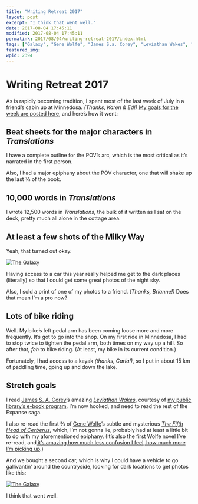 ```yaml
---
title: "Writing Retreat 2017"
layout: post
excerpt: "I think that went well."
date: 2017-08-04 17:45:11
modified: 2017-08-04 17:45:11
permalink: 2017/08/04/writing-retreat-2017/index.html
tags: ["Galaxy", "Gene Wolfe", "James S.a. Corey", "Leviathan Wakes", "Milky Way", "Minnedosa 2017", "Photo", "Prairiesf", "The Fifth Head Of Cerberus", "Photos", "Writing"]
featured_img: 
wpid: 2394
---
```


# Writing Retreat 2017

As is rapidly becoming tradition, I spent most of the last week of July in a friend’s cabin up at Minnedosa. *(Thanks, Karen &amp; Ed!)* [My goals for the week are posted here](https://patrickjohanneson.com/2017/07/23/hold-my-calls-2/), and here’s how it went:

Beat sheets for the major characters in *Translations*
------------------------------------------------------

I have a complete outline for the POV’s arc, which is the most critical as it’s narrated in the first person.

Also, I had a major epiphany about the POV character, one that will shake up the last ⅔ of the book.

10,000 words in *Translations*
------------------------------

I wrote 12,500 words in *Translations*, the bulk of it written as I sat on the deck, pretty much all alone in the cottage area.

At least a few shots of the Milky Way
-------------------------------------

Yeah, that turned out okay.

[![The Galaxy](https://live.staticflickr.com/4311/36049934071_0e404d2a27_z.jpg)](https://www.flickr.com/photos/pj/36049934071/in/dateposted/)

Having access to a car this year really helped me get to the dark places (literally) so that I could get some great photos of the night sky.

Also, I sold a print of one of my photos to a friend. *(Thanks, Brianne!)* Does that mean I’m a pro now?

Lots of bike riding
-------------------

Well. My bike’s left pedal arm has been coming loose more and more frequently. It’s got to go into the shop. On my first ride in Minnedosa, I had to stop twice to tighten the pedal arm, both times on my way up a hill. So after that, *feh* to bike riding. (At least, my bike in its current condition.)

Fortunately, I had access to a kayak *(thanks, Carla!)*, so I put in about 15 km of paddling time, going up and down the lake.

Stretch goals
-------------

I read [James S. A. Corey](http://www.jamessacorey.com/)’s amazing [*Leviathan Wakes*](http://www.jamessacorey.com/books/leviathan-wakes/), courtesy of [my public library’s e-book program](https://manitoba.libraryreserve.com). I’m now hooked, and need to read the rest of the Expanse saga.

I also re-read the first ⅔ of [Gene Wolfe](http://www.newyorker.com/books/page-turner/sci-fis-difficult-genius)’s subtle and mysterious [*The Fifth Head of Cerberus*](https://www.goodreads.com/book/show/845501.The_Fifth_Head_of_Cerberus), which, I’m not gonna lie, probably had at least a little bit to do with my aforementioned epiphany. (It’s also the first Wolfe novel I’ve re-read, and[ it’s amazing how much less confusion I feel, how much more I’m picking up](https://patrickjohanneson.com/2017/08/13/my-heads-swimming-now/).)

And we bought a second car, which is why I could have a vehicle to go gallivantin’ around the countryside, looking for dark locations to get photos like this:

[![The Galaxy](https://live.staticflickr.com/4309/36226760795_80812ab97e_z.jpg)](https://www.flickr.com/photos/pj/36226760795/in/dateposted/)

I think that went well.

<span style="border-radius: 2px; text-indent: 20px; width: auto; padding: 0px 4px 0px 0px; text-align: center; font: bold 11px/20px 'Helvetica Neue',Helvetica,sans-serif; color: #ffffff; background: #bd081c no-repeat scroll 3px 50% / 14px 14px; position: absolute; opacity: 1; z-index: 8675309; display: none; cursor: pointer;">Save</span>